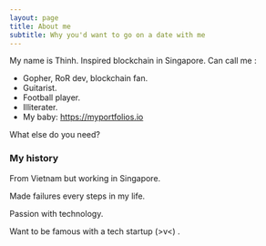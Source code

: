 ```yaml
---
layout: page
title: About me
subtitle: Why you'd want to go on a date with me
---
```


My name is Thinh. Inspired blockchain in Singapore. Can call me :

- Gopher, RoR dev, blockchain fan.
- Guitarist.
- Football player.
- Illiterater.
- My baby: https://myportfolios.io

What else do you need?

### My history

From Vietnam but working in Singapore.

Made failures every steps in my life.

Passion with technology.

Want to be famous with a tech startup (>v<) .
